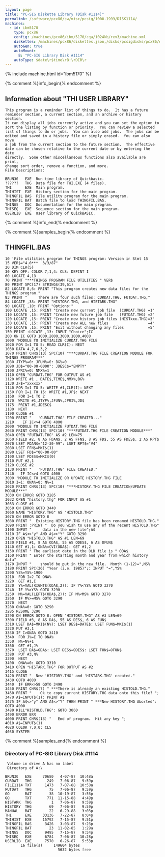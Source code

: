 ```yaml
---
layout: page
title: "PC-SIG Diskette Library (Disk #1114)"
permalink: /software/pcx86/sw/misc/pcsig/1000-1999/DISK1114/
machines:
  - id: ibm5170
    type: pcx86
    config: /machines/pcx86/ibm/5170/cga/1024kb/rev3/machine.xml
    diskettes: /machines/pcx86/diskettes.json,/disks/pcsigdisks/pcx86/diskettes.json
    autoGen: true
    autoMount:
      B: "PC-SIG Library Disk #1114"
    autoType: $date\r$time\rB:\rDIR\r
---
```


{% include machine.html id="ibm5170" %}

{% comment %}info_begin{% endcomment %}

## Information about "THI USER LIBRARY"

    This program is a reminder list of things to do.  It has a future
    reminder section, a current section, and an archive or history section.
    It can display all jobs currently active and you can set the option to
    sort the listing by function or priority.  You can review a selected
    list of things to do or jobs.  You can also add jobs.  The jobs can be
    edited and saved in a history file or simply erased.  You can also move
    a job from the current section to the future section.  The effective
    date can be chosen relative to the current date or by entering the date
    directly.  Some other miscellaneous functions also available are print,
    change sort order, remove a function, and more.
    File Descriptions:
    
    BRUN30   EXE  Run time library of Quickbasic.
    ??????   THG  Data file for THI.EXE (4 files).
    THI      EXE  Main program.
    THIHIST  EXE  History section for the main program.
    THINGFIL BAS  File utility program for the main program.
    THINGFIL BAT  Batch file to load THINGFIL.BAS.
    THINGS   DOC  Documentation for the main program.
    THISEQ   EXE  Sequence section for the main program.
    USERLIB  EXE  User library of QuickBASIC.
{% comment %}info_end{% endcomment %}

{% comment %}samples_begin{% endcomment %}

## THINGFIL.BAS

```bas
10 'File utilities program for THINGS program: Version in Stmt 15
15 VER$="4.0***  3/3/87"
20 DIM CLR(5)
30 KEY OFF: COLOR 7,1,4: CLS: DEFINT I
60 LOCATE 4,18
70 PRINT "***THINGS PROGRAM FILE UTILITIES " VER$
80 PRINT SPC(17) STRING$(39,61)
82 LOCATE 8,6: PRINT "This program creates new data files for the THINGS program."
83 PRINT "     There are four such files: CURDAT.THG, FUTDAT.THG,"
84 LOCATE ,33: PRINT "HISTORY.THG, and HISTARK.THG"
90 LOCATE ,10: PRINT "Options:"
100 LOCATE ,15: PRINT "Create new current job file  (CURDAT.THG) =1"
110 LOCATE ,15: PRINT "Create new future job file   (FUTDAT.THG) =2"
120 LOCATE ,15: PRINT "Create new history job files (HISTxxx.THG)=3"
130 LOCATE ,15: PRINT "Create new ALL new files                  =4"
140 LOCATE ,15: PRINT "Exit without changing any files           =5"
150 PRINT :LOCATE ,13: INPUT "Choice";IC
200 ON IC GOTO 1000,2000,3000,1000,4000
1000 'MODULE TO INITIALIZE CURDAT.THG FILE
1020 FOR I=1 TO 5: READ CLR(I): NEXT
1030 DATA 4,7,6,3,2
1070 PRINT CHR$(13) SPC(10) "***CURDAT.THG FILE CREATION MODULE FOR THINGS PROGRAM***"
1080 JTYP%=0: JFUN%=0: BG%=0
1090 JD$="00-00-0000": JDESC$="EMPTY"
1100 JPRI%=0: NMX%=1
1110 OPEN "CURDAT.THG" FOR OUTPUT AS #1
1120 WRITE #1 , DATE$,TIME$,NMX%,BG%
1130 JF$="xxxxxx"
1140 FOR I=1 TO 5: WRITE #1,CLR(I): NEXT
1150 FOR I=1 TO 15: WRITE #1,JF$: NEXT
1160  FOR I=1 TO 2
1170  WRITE #1,JTYP%,JFUN%,JPRI%,JD$
1175  PRINT #1,JDESC$
1180  NEXT
1190 CLOSE #1
1200 PRINT "   'CURDAT.THG' FILE CREATED..."
1210    IF IC<>4 GOTO 4000
2000 'MODULE TO INITIALIZE FUTDAT.THG FILE
2030 PRINT CHR$(13) SPC(10) "***FUTDAT.THG FILE CREATION MODULE***"
2040 OPEN "FUTDAT.THG" AS #2 LEN=75
2050 FIELD #2, 8 AS FDAN$, 2 AS FFN$, 8 AS FD$, 55 AS FDES$, 2 AS RPT$
2070 LSET FDAN$="12-30-99": LSET RPT$="V4"
2080 LSET FFN$=MKI$(1)
2090 LSET FD$="00-00-00"
2100 LSET FDES$=MKI$(0)
2110 PUT #2,1
2120 CLOSE #2
2130 PRINT "   'FUTDAT.THG' FILE CREATED."
2140   IF IC<>4 GOTO 4000
3000 'MODULE TO INITIALIZE OR UPDATE HISTORY.THG FILE
3010 I=1: ONA%=0: N%=1
3020 PRINT CHR$(13) SPC(10) "***HISTORY.THG FILE CREATION/UPDATE MODULE***"
3030 ON ERROR GOTO 3285
3032 OPEN "history.thg" FOR INPUT AS #1
3033 CLOSE #1
3050 ON ERROR GOTO 3440
3060 NAME "HISTORY.THG" AS "HISTOLD.THG"
3070 ON ERROR GOTO 0
3080 PRINT "  Existing HISTORY.THG file has been renamed HISTOLD.THG."
3090 PRINT :PRINT "  Do you wish to use any of the recent HISTOLD.THG"
3100 INPUT "     data in the new file";A$
3110 IF A$<>"y" AND A$<>"Y" GOTO 3290
3120 OPEN "HISTOLD.THG" AS #1 LEN=69
3130 FIELD #1, 8 AS ODA$, 55 AS ODES$, 6 AS OFUN$
3140 GET #1,1: ONA%=CVI(ODA$): GET #1,2
3150 PRINT " The earliest date in the OLD file is " ODA$
3160 PRINT " Enter the starting month and year from which history data"
3170 INPUT "    should be put in the new file.  Month (1-12)=",MS%
3180 PRINT SPC(26) "Year (i.e. 1985)";: INPUT "=",YS%
3200 YS%=YS%-1900
3210  FOR I=2 TO ONA%
3220  GET #1,I
3230  Y%=VAL(RIGHT$(ODA$,2)): IF Y%<YS% GOTO 3270
3240  IF Y%>YS% GOTO 3290
3250  M%=VAL(LEFT$(ODA$,2)): IF M%<MS% GOTO 3270
3260  IF M%>=MS% GOTO 3290
3270  NEXT
3280 ONA%=0: GOTO 3290
3285 RESUME 3290
3290 ON ERROR GOTO 0: OPEN "HISTORY.THG" AS #3 LEN=69
3300 FIELD #3, 8 AS DA$, 55 AS DES$, 6 AS FUN$
3310 LSET DA$=MKI$(N%): LSET DES$=DATE$: LSET FUN$=MKI$(1)
3320 PUT #3,1
3330 IF I>ONA% GOTO 3410
3340  FOR J%=I TO ONA%
3350  N%=N%+1
3360  GET #1,J%
3370  LSET DA$=ODA$: LSET DES$=ODES$: LSET FUN$=OFUN$
3380  PUT #3,N%
3390  NEXT
3400  ONA%=0: GOTO 3310
3410 OPEN "HISTARK.THG" FOR OUTPUT AS #2
3415 CLOSE
3420 PRINT "  New 'HISTORY.THG' and 'HISTARK.THG' created."
3430 GOTO 4000
3440  IF ERR<>58 GOTO 3490
3450 PRINT CHR$(7) " ***There is already an existing HISTOLD.THG."
3460 PRINT "    Ok to copy current HISTORY.THG data onto this file? ";
3470 A$=INPUT$(1): PRINT A$
3475 IF A$<>"y" AND A$<>"Y" THEN PRINT " ***New HISTORY.THG Aborted": GOTO 4000
3480 KILL"HISTOLD.THG": GOTO 3060
3490 ERROR ERR
4000 PRINT CHR$(13) "   End of program.  Hit any key ";
4010 A$=INPUT$(1)
4020 COLOR 7,0,0: CLS
4030 SYSTEM
```

{% comment %}samples_end{% endcomment %}

### Directory of PC-SIG Library Disk #1114

     Volume in drive A has no label
     Directory of A:\

    BRUN30   EXE     70680   4-07-87  10:48a
    CURDAT   THG       249   7-06-87   9:59p
    FILE1114 TXT      1473   7-07-88  10:50a
    FUTDAT   THG        75   7-06-87   9:59p
    GO       BAT        38  10-19-87   3:56p
    GO       TXT       771  11-15-88   4:49p
    HISTARK  THG         1   7-06-87   9:59p
    HISTORY  THG        69   7-06-87   9:59p
    MANUAL   BAT        22   6-29-88   3:03p
    THI      EXE     33136   7-22-87   8:04p
    THIHIST  EXE     15792   7-15-87   9:51p
    THINGFIL BAS      3426   3-03-87   9:23p
    THINGFIL BAT        23  11-02-85   1:29a
    THINGS   DOC      9495   7-15-87   9:54p
    THISEQ   EXE      6784   7-06-87  10:28p
    USERLIB  EXE      7570   6-26-87   5:53p
           16 file(s)     149604 bytes
                            5632 bytes free
